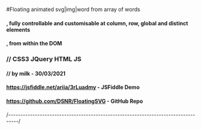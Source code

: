#Floating animated svg|img|word from array of words
#### , fully controllable and customisable at column, row, global and distinct elements
####  , from within the DOM
### //  CSS3 JQuery HTML JS
####  // by milk -  30/03/2021
####     https://jsfiddle.net/ariia/3rLuadmy - JSFiddle Demo
####      https://github.com/DSNR/FloatingSVG - GitHub Repo

/*----------------------------------------------------------------------------------*/
